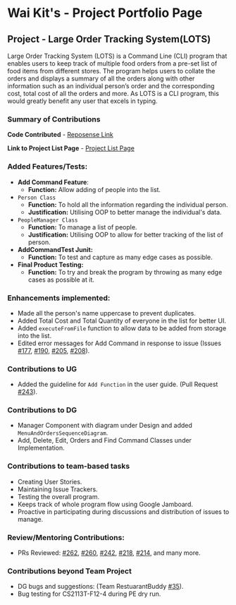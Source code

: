 # Wai Kit's - Project Portfolio Page

## Project - Large Order Tracking System(LOTS)
Large Order Tracking System (LOTS) is a Command Line (CLI) program that enables users to keep track
of multiple food orders from a pre-set list of food items from different stores. The program helps
users to collate the orders and displays a summary of all the orders along with other information such
as an individual person’s order and the corresponding cost, total cost of all the orders and more. 
As LOTS is a CLI program, this would greatly benefit any user that excels in typing.

### Summary of Contributions
**Code Contributed** - [Reposense Link](https://nus-cs2113-ay2122s1.github.io/tp-dashboard/?search=&sort=groupTitle&sortWithin=title&timeframe=commit&mergegroup=&groupSelect=groupByRepos&breakdown=true&checkedFileTypes=docs~functional-code~test-code~other&since=2021-09-25)

**Link to Project List Page** - [Project List Page](https://github.com/AY2122S1-CS2113-T13-2/tp/pulls?q=is%3Apr+author%3AWaiKit-nus)

### Added Features/Tests:
* **Add Command Feature**:
    * **Function:** Allow adding of people into the list.
* `Person Class`
    * **Function:** To hold all the information regarding the individual person.
    * **Justification:** Utilising OOP to better manage the individual's data.
* `PeopleManager Class`
    * **Function:** To manage a list of people.
    * **Justification:** Utilising OOP to allow for better tracking of the list of person.
* **AddCommandTest Junit:** 
    * **Function:** To test and capture as many edge cases as possible.
* **Final Product Testing:**
    * **Function:** To try and break the program by throwing as many edge cases as possible at it.
### Enhancements implemented:
* Made all the person's name uppercase to prevent duplicates.
* Added Total Cost and Total Quantity of everyone in the list for better UI.
* Added `executeFromFile` function to allow data to be added from storage into the list.
* Edited error messages for Add Command in response to issue (Issues [#177](https://github.com/AY2122S1-CS2113-T13-2/tp/issues/177), 
  [#190](https://github.com/AY2122S1-CS2113-T13-2/tp/issues/190), 
  [#205](https://github.com/AY2122S1-CS2113-T13-2/tp/issues/205),
  [#208](https://github.com/AY2122S1-CS2113-T13-2/tp/issues/208)).
### Contributions to UG
* Added the guideline for `Add Function` in the user guide. (Pull Request [#243](https://github.com/AY2122S1-CS2113-T13-2/tp/pull/243)).
### Contributions to DG
* Manager Component with diagram under Design and added `MenuAndOrdersSequenceDiagram`.
* Add, Delete, Edit, Orders and Find Command Classes under Implementation.
### Contributions to team-based tasks
* Creating User Stories.
* Maintaining Issue Trackers.
* Testing the overall program.
* Keeps track of whole program flow using Google Jamboard.
* Proactive in participating during discussions and distribution of issues to manage.

### Review/Mentoring Contributions:
* PRs Reviewed: [#262](https://github.com/AY2122S1-CS2113-T13-2/tp/pull/262),
  [#260](https://github.com/AY2122S1-CS2113-T13-2/tp/pull/260),
  [#242](https://github.com/AY2122S1-CS2113-T13-2/tp/pull/242),
  [#218](https://github.com/AY2122S1-CS2113-T13-2/tp/pull/218),
  [#214](https://github.com/AY2122S1-CS2113-T13-2/tp/pull/214),
  and many more.
  
### Contributions beyond Team Project
* DG bugs and suggestions: (Team RestuarantBuddy [#35](https://github.com/nus-cs2113-AY2122S1/tp/pull/35/files/0f4169382361d3421b310bf917f732105be9a082)).
* Bug testing for CS2113T-F12-4 during PE dry run.

  